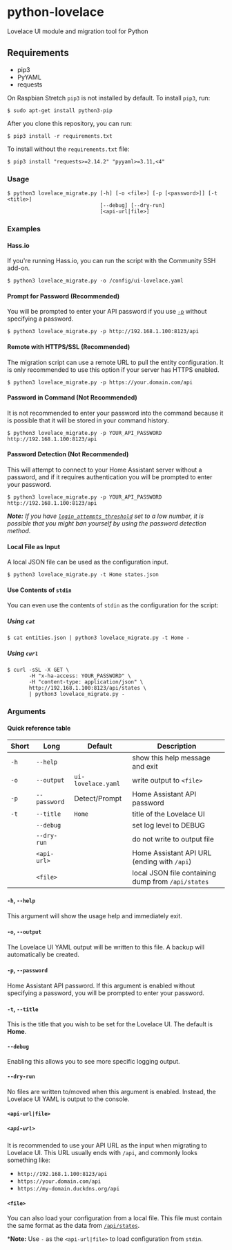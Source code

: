 # python-lovelace
Lovelace UI module and migration tool for Python

## Requirements
- pip3
- PyYAML
- requests

On Raspbian Stretch `pip3` is not installed by default. To install `pip3`, run:
```shell
$ sudo apt-get install python3-pip
```

After you clone this repository, you can run:
```shell
$ pip3 install -r requirements.txt
```

To install without the `requirements.txt` file:
```shell
$ pip3 install "requests>=2.14.2" "pyyaml>=3.11,<4"
```

### Usage
```shell
$ python3 lovelace_migrate.py [-h] [-o <file>] [-p [<password>]] [-t <title>]
                              [--debug] [--dry-run]
                              [<api-url|file>]
```

### Examples
#### Hass.io
If you're running Hass.io, you can run the script with the Community SSH add-on.

```shell
$ python3 lovelace_migrate.py -o /config/ui-lovelace.yaml
```

#### Prompt for Password (Recommended)
You will be prompted to enter your API password if you use [`-p`][arg-pass]
without specifying a password.

```shell
$ python3 lovelace_migrate.py -p http://192.168.1.100:8123/api
```

#### Remote with HTTPS/SSL (Recommended)
The migration script can use a remote URL to pull the entity configuration. It
is only recommended to use this option if your server has HTTPS enabled.

```shell
$ python3 lovelace_migrate.py -p https://your.domain.com/api
```

#### Password in Command (Not Recommended)
It is not recommended to enter your password into the command because it is
possible that it will be stored in your command history.

```shell
$ python3 lovelace_migrate.py -p YOUR_API_PASSWORD http://192.168.1.100:8123/api
```

#### Password Detection (Not Recommended)
This will attempt to connect to your Home Assistant server without a password,
and if it requires authentication you will be prompted to enter your password.

```shell
$ python3 lovelace_migrate.py -p YOUR_API_PASSWORD http://192.168.1.100:8123/api
```

***Note:** If you have [`login_attempts_threshold`][http-component] set to a
low number, it is possible that you might ban yourself by using the password
detection method.*

#### Local File as Input
A local JSON file can be used as the configuration input.

```shell
$ python3 lovelace_migrate.py -t Home states.json
```

#### Use Contents of `stdin`
You can even use the contents of `stdin` as the configuration for the script:

##### Using `cat`
```shell
$ cat entities.json | python3 lovelace_migrate.py -t Home -
```

##### Using `curl`
```shell
$ curl -sSL -X GET \
       -H "x-ha-access: YOUR_PASSWORD" \
       -H "content-type: application/json" \
       http://192.168.1.100:8123/api/states \
       | python3 lovelace_migrate.py -
```

### Arguments
#### Quick reference table

|Short|Long        |Default           |Description                                       |
|-----|------------|------------------|--------------------------------------------------|
|`-h` |`--help`    |                  |show this help message and exit                   |
|`-o` |`--output`  |`ui-lovelace.yaml`|write output to `<file>`                          |
|`-p` |`--password`|Detect/Prompt     |Home Assistant API password                       |
|`-t` |`--title`   |`Home`            |title of the Lovelace UI                          |
|     |`--debug`   |                  |set log level to DEBUG                            |
|     |`--dry-run` |                  |do not write to output file                       |
|     |`<api-url>` |                  |Home Assistant API URL (ending with `/api`)       |
|     |`<file>`    |                  |local JSON file containing dump from `/api/states`|

#### `-h`, `--help`
This argument will show the usage help and immediately exit.

#### `-o`, `--output`
The Lovelace UI YAML output will be written to this file. A backup will
automatically be created.

#### `-p`, `--password`
Home Assistant API password. If this argument is enabled without specifying a
password, you will be prompted to enter your password.

#### `-t`, `--title`
This is the title that you wish to be set for the Lovelace UI. The default
is **Home**.

#### `--debug`
Enabling this allows you to see more specific logging output.

#### `--dry-run`
No files are written to/moved when this argument is enabled. Instead, the
Lovelace UI YAML is output to the console.

#### `<api-url|file>`
##### `<api-url>`
It is recommended to use your API URL as the input when migrating to Lovelace
UI. This URL usually ends with `/api`, and commonly looks something like:

- `http://192.168.1.100:8123/api`
- `https://your.domain.com/api`
- `https://my-domain.duckdns.org/api`

#### `<file>`
You can also load your configuration from a local file. This file must contain
the same format as the data from [`/api/states`][api-states].

***Note:** Use `-` as the `<api-url|file>` to load configuration from `stdin`.

[api-states]: https://developers.home-assistant.io/docs/en/external_api_rest.html#get-api-states
[arg-title]: #-t---title
[arg-pass]: #-p---password
[http-component]: https://www.home-assistant.io/components/http/
[using-cat]: #using-cat
